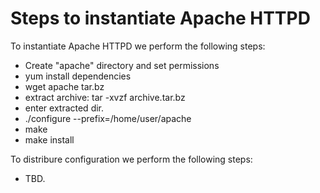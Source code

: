# Steps to instantiate Apache HTTPD

To instantiate Apache HTTPD we perform the following steps:

- Create "apache" directory and set permissions
- yum install dependencies
- wget apache tar.bz
- extract archive: tar -xvzf archive.tar.bz
- enter extracted dir.
- ./configure --prefix=/home/user/apache
- make
- make install

To distribure configuration we perform the following steps:

- TBD.
